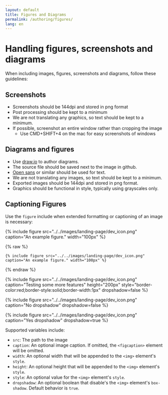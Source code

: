```yaml
---
layout: default
title: Figures and Diagrams
permalink: /authoring/figures/
lang: en
---
```


# Handling figures, screenshots and diagrams

When including images, figures, screenshots and diagrams, follow these guidelines:

## Screenshots
- Screenshots should be 144dpi and stored in png format
- Post processing should be kept to a minimum
- We are not translating any graphics, so text should be kept to a minimum.
- If possible, screenshot an entire window rather than cropping the image
    - Use CMD+SHIFT+4 on the mac for easy screenshots of windows
 
## Diagrams and figures
- Use [draw.io](https://www.draw.io/) to author diagrams.
- The source file should be saved next to the image in github.
- [Open sans](https://fonts.google.com/specimen/Open+Sans) or similar should be used for text.
- We are not translating any images, so text should be kept to a minimum.
- Exported images should be 144dpi and stored in png format.
- Graphics should be functional in style, typically using grayscales only.

## Captioning Figures
Use the `figure` include when extended formatting or captioning of an image is necessary:

{% include figure src="../../images/landing-page/dev_icon.png" caption="An example figure." width="100px" %}

{% raw  %}
```
{% include figure src="../../images/landing-page/dev_icon.png" caption="An example figure." width="100px" %}
```
{% endraw  %}

{% include figure src="../../images/landing-page/dev_icon.png" caption="Testing some more features" height="200px" style="border-color:red;border-style:solid;border-width:1px" dropshadow=false %}

{% include figure src="../../images/landing-page/dev_icon.png" caption="No dropshadow" dropshadow=false %}

{% include figure src="../../images/landing-page/dev_icon.png" caption="Yes dropshadow" dropshadow=true %}

Supported variables include:
  - `src`: The path to the image
  - `caption`: An optional image caption.  If omitted, the `<figcaption>` element will be omitted.
  - `width`: An optional width that will be appended to the `<img>` element's `style`.
  - `height`: An optional height that will be appended to the `<img>` element's `style`.
  - `style`: An optional value for the `<img>` element's `style`.
  - `dropshadow`: An optional boolean that disable's the `<img>` element's `box-shadow`.  Default behavior is `true`.
